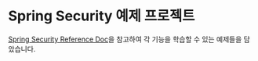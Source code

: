# Spring Security 예제 프로젝트

[Spring Security Reference Doc](https://docs.spring.io/spring-security/reference/)을 참고하여 각 기능을 학습할 수 있는 예제들을 담았습니다.
